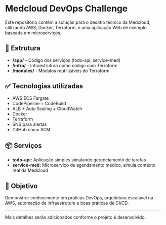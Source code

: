 # Medcloud DevOps Challenge

Este repositório contém a solução para o desafio técnico da Medcloud, utilizando AWS, Docker, Terraform, e uma aplicação Web de exemplo baseada em microserviços.

## 🧱 Estrutura

- **/app/** - Código dos serviços (todo-api, service-med)
- **/infra/** - Infraestrutura como código com Terraform
- **/modules/** - Módulos reutilizáveis do Terraform

## ✅ Tecnologias utilizadas

- AWS ECS Fargate
- CodePipeline + CodeBuild
- ALB + Auto Scaling + CloudWatch
- Docker
- Terraform
- SNS para alertas
- GitHub como SCM

## 📦 Serviços

- **todo-api:** Aplicação simples simulando gerenciamento de tarefas
- **service-med:** Microserviço de agendamento médico, simula contexto real da Medcloud

## 🧠 Objetivo

Demonstrar conhecimento em práticas DevOps, arquitetura escalável na AWS, automação de infraestrutura e boas práticas de CI/CD.

---

Mais detalhes serão adicionados conforme o projeto é desenvolvido.
